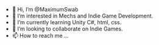 - 👋 Hi, I’m @MaximumSwab
- 👀 I’m interested in Mechs and Indie Game Development.
- 🌱 I’m currently learning Unity C#, html, css.
- 💞️ I’m looking to collaborate on Indie Games.
- 📫 How to reach me ...

<!---
MaximumSwab/MaximumSwab is a ✨ special ✨ repository because its `README.md` (this file) appears on your GitHub profile.
You can click the Preview link to take a look at your changes.
--->
